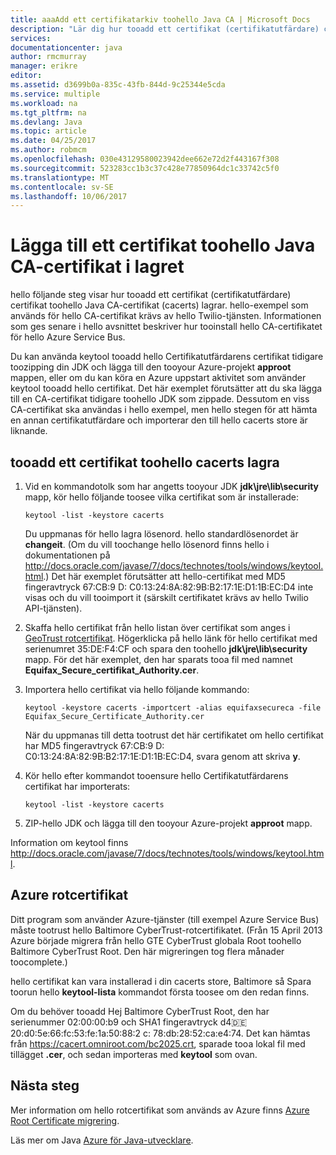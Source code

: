 ```yaml
---
title: aaaAdd ett certifikatarkiv toohello Java CA | Microsoft Docs
description: "Lär dig hur tooadd ett certifikat (certifikatutfärdare) certifikat toohello Java CA-certifikat (cacerts) lagrar för Twilio-tjänsten eller Azure Service Bus."
services: 
documentationcenter: java
author: rmcmurray
manager: erikre
editor: 
ms.assetid: d3699b0a-835c-43fb-844d-9c25344e5cda
ms.service: multiple
ms.workload: na
ms.tgt_pltfrm: na
ms.devlang: Java
ms.topic: article
ms.date: 04/25/2017
ms.author: robmcm
ms.openlocfilehash: 030e43129580023942dee662e72d2f443167f308
ms.sourcegitcommit: 523283cc1b3c37c428e77850964dc1c33742c5f0
ms.translationtype: MT
ms.contentlocale: sv-SE
ms.lasthandoff: 10/06/2017
---
```

# <a name="adding-a-certificate-toohello-java-ca-certificates-store"></a>Lägga till ett certifikat toohello Java CA-certifikat i lagret
hello följande steg visar hur tooadd ett certifikat (certifikatutfärdare) certifikat toohello Java CA-certifikat (cacerts) lagrar. hello-exempel som används för hello CA-certifikat krävs av hello Twilio-tjänsten. Informationen som ges senare i hello avsnittet beskriver hur tooinstall hello CA-certifikatet för hello Azure Service Bus. 

Du kan använda keytool tooadd hello Certifikatutfärdarens certifikat tidigare toozipping din JDK och lägga till den tooyour Azure-projekt **approot** mappen, eller om du kan köra en Azure uppstart aktivitet som använder keytool tooadd hello certifikat. Det här exemplet förutsätter att du ska lägga till en CA-certifikat tidigare toohello JDK som zippade. Dessutom en viss CA-certifikat ska användas i hello exempel, men hello stegen för att hämta en annan certifikatutfärdare och importerar den till hello cacerts store är liknande.

## <a name="tooadd-a-certificate-toohello-cacerts-store"></a>tooadd ett certifikat toohello cacerts lagra
1. Vid en kommandotolk som har angetts tooyour JDK **jdk\jre\lib\security** mapp, kör hello följande toosee vilka certifikat som är installerade:
   
    `keytool -list -keystore cacerts`
   
    Du uppmanas för hello lagra lösenord. hello standardlösenordet är **changeit**. (Om du vill toochange hello lösenord finns hello i dokumentationen på <http://docs.oracle.com/javase/7/docs/technotes/tools/windows/keytool.html>.) Det här exemplet förutsätter att hello-certifikat med MD5 fingeravtryck 67:CB:9 D: C0:13:24:8A:82:9B:B2:17:1E:D1:1B:EC:D4 inte visas och du vill tooimport it (särskilt certifikatet krävs av hello Twilio API-tjänsten).
2. Skaffa hello certifikat från hello listan över certifikat som anges i [GeoTrust rotcertifikat](http://www.geotrust.com/resources/root-certificates/). Högerklicka på hello länk för hello certifikat med serienumret 35:DE:F4:CF och spara den toohello **jdk\jre\lib\security** mapp. För det här exemplet, den har sparats tooa fil med namnet **Equifax\_Secure\_certifikat\_Authority.cer**.
3. Importera hello certifikat via hello följande kommando:
   
    `keytool -keystore cacerts -importcert -alias equifaxsecureca -file Equifax_Secure_Certificate_Authority.cer`
   
    När du uppmanas till detta tootrust det här certifikatet om hello certifikat har MD5 fingeravtryck 67:CB:9 D: C0:13:24:8A:82:9B:B2:17:1E:D1:1B:EC:D4, svara genom att skriva **y**.
4. Kör hello efter kommandot tooensure hello Certifikatutfärdarens certifikat har importerats:
   
    `keytool -list -keystore cacerts`
5. ZIP-hello JDK och lägga till den tooyour Azure-projekt **approot** mapp.

Information om keytool finns <http://docs.oracle.com/javase/7/docs/technotes/tools/windows/keytool.html>.

## <a name="azure-root-certificates"></a>Azure rotcertifikat
Ditt program som använder Azure-tjänster (till exempel Azure Service Bus) måste tootrust hello Baltimore CyberTrust-rotcertifikatet. (Från 15 April 2013 Azure började migrera från hello GTE CyberTrust globala Root toohello Baltimore CyberTrust Root. Den här migreringen tog flera månader toocomplete.)

hello certifikat kan vara installerad i din cacerts store, Baltimore så Spara toorun hello **keytool-lista** kommandot första toosee om den redan finns.

Om du behöver tooadd Hej Baltimore CyberTrust Root, den har serienummer 02:00:00:b9 och SHA1 fingeravtryck d4:de:20:d0:5e:66:fc:53:fe:1a:50:88:2 c: 78:db:28:52:ca:e4:74. Det kan hämtas från <https://cacert.omniroot.com/bc2025.crt>, sparade tooa lokal fil med tillägget **.cer**, och sedan importeras med **keytool** som ovan.

## <a name="next-steps"></a>Nästa steg
Mer information om hello rotcertifikat som används av Azure finns [Azure Root Certificate migrering](http://blogs.msdn.com/b/windowsazure/archive/2013/03/15/windows-azure-root-certificate-migration.aspx).

Läs mer om Java [Azure för Java-utvecklare](/java/azure).

